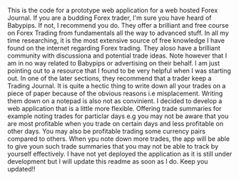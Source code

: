 This is the code for a prototype web application for a web hosted Forex Journal. If you are a budding Forex trader, I'm sure you have heard of Babypips. If not, I recommend you do. They offer a brilliant and free course on Forex Trading from fundamentals all the way to advanced stuff. In all my time researching, it is the most extensive source of free knowledge I have found on the internet regarding Forex trading. They aloso have a brilliant community with discussiona and potential trade ideas. Note however that I am in no way related to Babypips or advertising on their behalf. I am just pointing out to a resource that I found to be very helpful when I was starting out. In one of the later sections, they recommend that a trader keep a Trading Journal. It is quite a hectic thing to write down all your trades on a piece of paper because of the obvious reasons i.e misplacement. Writing them down on a notepad is also not as convinient. I decided to develop a web application that is a little more flexible. Offering trade summaries for example noting trades for particlar days e.g you may not be aware that you are most profitable when you trade on certain days and less profitable on other days. You may also be profitable trading some currency pairs compared to others. When ypu note down more trades, the app will be able to give youn such trade summaries that you may not be able to track by yourself effectively. I have not yet deployed the application as it is still under development but I will update this readme as soon as I do. Keep you updated!!